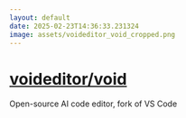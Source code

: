 ```yaml
---
layout: default
date: 2025-02-23T14:36:33.231324
image: assets/voideditor_void_cropped.png
---
```


# [voideditor/void](https://github.com/voideditor/void)

Open-source AI code editor, fork of VS Code
